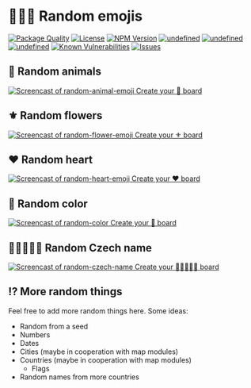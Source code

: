 # 🐇🥀💚 Random emojis

<!--Badges-->

 [![Package Quality](https://packagequality.com/shield/random-arts.svg)](https://packagequality.com/#?package=random-arts)
 [![License](https://img.shields.io/github/license/hejny/random-arts.svg?style=flat)](https://raw.githubusercontent.com/hejny/random-arts/master/LICENSE)
 [![NPM Version](https://badge.fury.io/js/@hejny%2Frandom-arts.svg)](https://www.npmjs.com/package/@hejny/random-arts)
 [![undefined](https://github.com/hejny/random-arts/actions/workflows/lint.yml/badge.svg)](https://github.com/hejny/random-arts/actions/workflows/lint.yml.yml)
 [![undefined](https://github.com/hejny/random-arts/actions/workflows/publish.yml/badge.svg)](https://github.com/hejny/random-arts/actions/workflows/publish.yml.yml)
 [![undefined](https://github.com/hejny/random-arts/actions/workflows/test.yml/badge.svg)](https://github.com/hejny/random-arts/actions/workflows/test.yml.yml)
 [![Known Vulnerabilities](https://snyk.io/test/github/hejny/random-arts/badge.svg)](https://snyk.io/test/github/hejny/random-arts)
 [![Issues](https://img.shields.io/github/issues/hejny/random-arts.svg?style=flat)](https://github.com/hejny/random-arts/issues)

<!--/Badges-->

## 🐇 Random animals

[![Screencast of random-animal-emoji](./assets/screencasts/random-animal-emoji.gif) Create your 🐇 board](https://collboard.com/new?redirect=1&modulesOn=@hejny/random-animal-emoji&importAsMaterialize=https%3A%2F%2Fcollboard.com%2F3rfkxx47m7zmxfup7yrf)

## ⚜️ Random flowers

[![Screencast of random-flower-emoji](./assets/screencasts/random-flower-emoji.gif) Create your ⚜️ board](https://collboard.com/new?redirect=1&modulesOn=@hejny/random-flower-emoji)

## ❤️ Random heart

[![Screencast of random-heart-emoji](./assets/screencasts/random-heart-emoji.gif) Create your ❤️ board](https://collboard.com/new?redirect=1&modulesOn=@hejny/random-heart-emoji)

## 🌈 Random color

[![Screencast of random-color](./assets/screencasts/random-color.gif) Create your 🌈 board](https://collboard.com/new?redirect=1&modulesOn=@hejny/random-color)

## 🧑‍🤝‍🧑🇨🇿 Random Czech name

[![Screencast of random-czech-name](./assets/screencasts/random-czech-name.gif) Create your 🧑‍🤝‍🧑🇨🇿 board](https://collboard.com/new?redirect=1&modulesOn=@hejny/random-czech-name)

## ⁉️ More random things

Feel free to add more random things here. Some ideas:

-   Random from a seed
-   Numbers
-   Dates
-   Cities (maybe in cooperation with map modules)
-   Countries (maybe in cooperation with map modules)
    -   Flags
-   Random names from more countries
